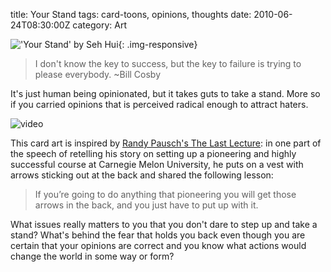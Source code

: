 title: Your Stand
tags: card-toons, opinions, thoughts
date: 2010-06-24T08:30:00Z
category: Art

!['Your Stand' by Seh Hui]({static}/images/2010/06/yourstand-small.jpg){: .img-responsive}

> I don't know the key to success, but the key to failure is trying to please everybody. ~Bill Cosby

It's just human being opinionated, but it takes guts to take a stand. More so if you carried opinions that is perceived radical enough to attract haters.

![video](http://www.youtube.com/watch?v=ji5_MqicxSo)

This card art is inspired by [Randy Pausch's The Last Lecture][lastlecture]: in one part of the speech of retelling his story on setting up a pioneering and highly successful course at Carnegie Melon University, he puts on a vest with arrows sticking out at the back and shared the following lesson:

> If you’re going to do anything that pioneering you will get those arrows in the back, and you just have to put up with it.

What issues really matters to you that you don't dare to step up and take a stand? What's behind the fear that holds you back even though you are certain that your opinions are correct and you know what actions would change the world in some way or form?

[lastlecture]: http://www.youtube.com/watch?v=ji5_MqicxSo

